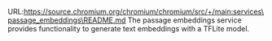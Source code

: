 URL:https://source.chromium.org/chromium/chromium/src/+/main:services\passage_embeddings\README.md
The passage embeddings service provides functionality to generate text embeddings with a TFLite model.
